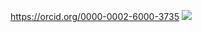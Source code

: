 https://orcid.org/0000-0002-6000-3735
<img src="https://projecteuler.net/profile/LucasBrown.png"/>
<!---
lucasaugustus/lucasaugustus is a special repository because its `README.md` (this file) appears on your GitHub profile.
You can click the Preview link to take a look at your changes.
--->
